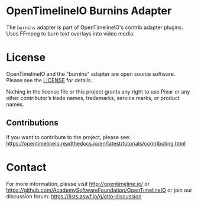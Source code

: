 # OpenTimelineIO Burnins Adapter

The `burnins` adapter is part of OpenTimelineIO's contrib adapter plugins.
Uses FFmpeg to burn text overlays into video media.

# License

OpenTimelineIO and the "burnins" adapter are open source software.
Please see the [LICENSE](LICENSE) for details.

Nothing in the license file or this project grants any right to use Pixar or
any other contributor’s trade names, trademarks, service marks, or product names.

## Contributions

If you want to contribute to the project,
please see: https://opentimelineio.readthedocs.io/en/latest/tutorials/contributing.html

# Contact

For more information, please visit http://opentimeline.io/
or https://github.com/AcademySoftwareFoundation/OpenTimelineIO
or join our discussion forum: https://lists.aswf.io/g/otio-discussion
